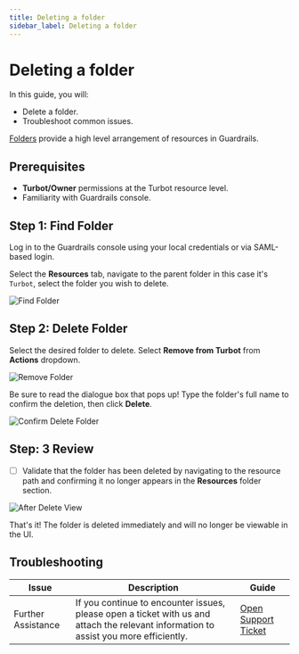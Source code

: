 ```yaml
---
title: Deleting a folder
sidebar_label: Deleting a folder
---
```


# Deleting a folder

In this guide, you will:

- Delete a folder.
- Troubleshoot common issues.

[Folders](/guardrails/docs/concepts/resources/hierarchy#folders) provide a high level arrangement of resources in Guardrails.

## Prerequisites

- **Turbot/Owner** permissions at the Turbot resource level.
- Familiarity with Guardrails console.

## Step 1: Find Folder

Log in to the Guardrails console using your local credentials or via SAML-based login.

Select the **Resources** tab, navigate to the parent folder in this case it's `Turbot`, select the folder you wish to delete.

![Find Folder](/images/docs/guardrails/guides/configuring-guardrails/working-with-folders/find-folder-from-resources.png)

## Step 2: Delete Folder

Select the desired folder to delete. Select **Remove from Turbot** from **Actions** dropdown.

![Remove Folder](/images/docs/guardrails/guides/configuring-guardrails/working-with-folders/remove-from-turbot.png)

Be sure to read the dialogue box that pops up! Type the folder's full name to
confirm the deletion, then click **Delete**.

![Confirm Delete Folder](/images/docs/guardrails/guides/configuring-guardrails/working-with-folders/confirm-to-delete.png)

## Step: 3 Review

- [ ] Validate that the folder has been deleted by navigating to the resource path and confirming it no longer appears in the **Resources** folder section.

![After Delete View](/images/docs/guardrails/guides/configuring-guardrails/working-with-folders/review-folder-delete.png)


That's it! The folder is deleted immediately and will no longer be viewable in the UI.

## Troubleshooting

| Issue                                      | Description                                                                                                                                                                                                 | Guide                                |
|----------------------------------------------|-------------------------------------------------------------------------------------------------------------------------------------------------------------------------------------------------------------------|-----------------------------------------------------|
| Further Assistance                       | If you continue to encounter issues, please open a ticket with us and attach the relevant information to assist you more efficiently.                                                 | [Open Support Ticket](https://support.turbot.com)
